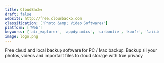 ```yaml
---
title: CloudBacko
draft: false 
website: http://free.cloudbacko.com
classification: ['Photo &amp; Video Softwares']
platform: ['Web']
keywords: ['air_explorer', 'appdynamics', 'carbonite', 'koofr', 'lattice', 'nakivo_inc.', 'retrospect', 'rubrik', 'solarwinds_backup', 'urbackup', 'veeam_backup', 'xsibackup', 'xangati', 'odrive', 'vsphere_data_protection']
image: logo.png
---
```

Free cloud and local backup software for PC / Mac backup. Backup all your photos, videos and important files to cloud storage with true privacy!